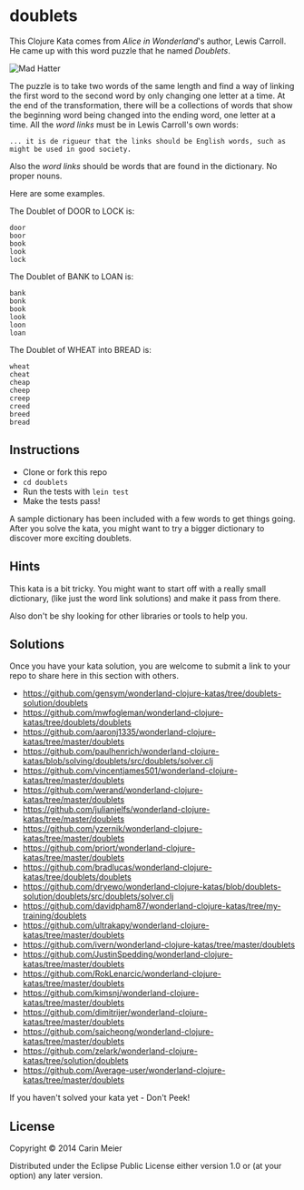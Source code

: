 # doublets

This Clojure Kata comes from _Alice in Wonderland_'s author, Lewis
Carroll. He came up with this word puzzle that he named _Doublets_.

![Mad Hatter](/images/madhatter.gif)

The puzzle is to take two words of the same length and find a way of linking the
first word to the second word by only changing one letter at a time.  At the end of the transformation,
there will be a collections of words that show the beginning word being changed
into the ending word, one letter at a time.  All the _word links_ must be in Lewis Carroll's own words:

```
... it is de rigueur that the links should be English words, such as might be used in good society.
```

Also the _word links_ should be words that are found in the dictionary.  No proper nouns.

Here are some examples.

The Doublet of DOOR to LOCK is:

```
door
boor
book
look
lock
```

The Doublet of BANK to LOAN is:

```
bank
bonk
book
look
loon
loan
```

The Doublet of WHEAT into BREAD is:

```
wheat
cheat
cheap
cheep
creep
creed
breed
bread
```



## Instructions

- Clone or fork this repo
- `cd doublets`
- Run the tests with `lein test`
- Make the tests pass!

A sample dictionary has been included with a few words to get things going.  After you solve the kata, you might want to try a bigger dictionary to discover more exciting doublets.

## Hints

This kata is a bit tricky.  You might want to start off with a really small dictionary, (like just the word link solutions) and make it pass from there.

Also don't be shy looking for other libraries or tools to help you.


## Solutions

Once you have your kata solution, you are welcome to submit a link to your repo to share here in this section with others.

* https://github.com/gensym/wonderland-clojure-katas/tree/doublets-solution/doublets
* https://github.com/mwfogleman/wonderland-clojure-katas/tree/doublets/doublets
* https://github.com/aaronj1335/wonderland-clojure-katas/tree/master/doublets
* https://github.com/paulhenrich/wonderland-clojure-katas/blob/solving/doublets/src/doublets/solver.clj
* https://github.com/vincentjames501/wonderland-clojure-katas/tree/master/doublets
* https://github.com/werand/wonderland-clojure-katas/tree/master/doublets
* https://github.com/julianjelfs/wonderland-clojure-katas/tree/master/doublets
* https://github.com/yzernik/wonderland-clojure-katas/tree/master/doublets
* https://github.com/priort/wonderland-clojure-katas/tree/master/doublets
* https://github.com/bradlucas/wonderland-clojure-katas/tree/doublets/doublets
* https://github.com/dryewo/wonderland-clojure-katas/blob/doublets-solution/doublets/src/doublets/solver.clj
* https://github.com/davidpham87/wonderland-clojure-katas/tree/my-training/doublets
* https://github.com/ultrakapy/wonderland-clojure-katas/tree/master/doublets
* https://github.com/ivern/wonderland-clojure-katas/tree/master/doublets
* https://github.com/JustinSpedding/wonderland-clojure-katas/tree/master/doublets
* https://github.com/RokLenarcic/wonderland-clojure-katas/tree/master/doublets
* https://github.com/kimsnj/wonderland-clojure-katas/tree/master/doublets
* https://github.com/dimitrijer/wonderland-clojure-katas/tree/master/doublets
* https://github.com/saicheong/wonderland-clojure-katas/tree/master/doublets
* https://github.com/zelark/wonderland-clojure-katas/tree/solution/doublets
* https://github.com/Average-user/wonderland-clojure-katas/tree/master/doublets

If you haven't solved your kata yet - Don't Peek!

## License

Copyright © 2014 Carin Meier

Distributed under the Eclipse Public License either version 1.0 or (at
your option) any later version.

